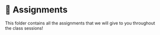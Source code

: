 # 📝 Assignments

This folder contains all the assignments that we will give to you throughout the class sessions!
